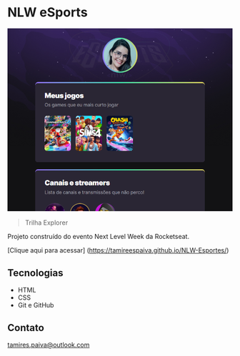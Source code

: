 # NLW eSports 

![preview](./.github/preview.png)

>Trilha Explorer

Projeto construído do evento Next Level Week da Rocketseat.

[Clique aqui para acessar] (https://tamireespaiva.github.io/NLW-Esportes/)

## Tecnologias

- HTML
- CSS
- Git e GitHub

##

## Contato

tamires.paiva@outlook.com